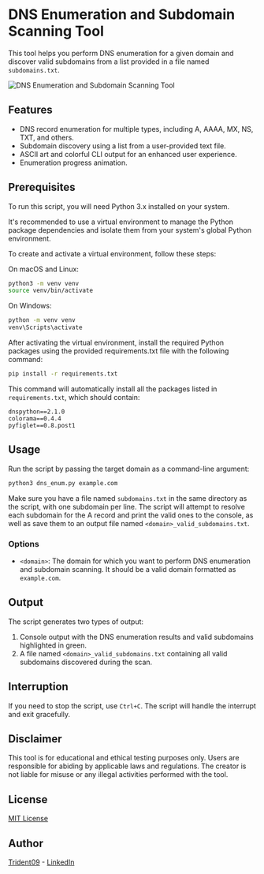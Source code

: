 # DNS Enumeration and Subdomain Scanning Tool

This tool helps you perform DNS enumeration for a given domain and discover valid subdomains from a list provided in a file named `subdomains.txt`.

![DNS Enumeration and Subdomain Scanning Tool](https://i.imgur.com/FmSAfeS.png)

## Features

- DNS record enumeration for multiple types, including A, AAAA, MX, NS, TXT, and others.
- Subdomain discovery using a list from a user-provided text file.
- ASCII art and colorful CLI output for an enhanced user experience.
- Enumeration progress animation.

## Prerequisites

To run this script, you will need Python 3.x installed on your system.

It's recommended to use a virtual environment to manage the Python package dependencies and isolate them from your system's global Python environment.

To create and activate a virtual environment, follow these steps:

On macOS and Linux:
```bash
python3 -m venv venv
source venv/bin/activate
```

On Windows:
```bash
python -m venv venv
venv\Scripts\activate
```

After activating the virtual environment, install the required Python packages using the provided requirements.txt file with the following command:

```bash
pip install -r requirements.txt
```

This command will automatically install all the packages listed in `requirements.txt`, which should contain:

```
dnspython==2.1.0
colorama==0.4.4
pyfiglet==0.8.post1
```

## Usage

Run the script by passing the target domain as a command-line argument:

```bash
python3 dns_enum.py example.com
```

Make sure you have a file named `subdomains.txt` in the same directory as the script, with one subdomain per line. The script will attempt to resolve each subdomain for the A record and print the valid ones to the console, as well as save them to an output file named `<domain>_valid_subdomains.txt`.

### Options

- `<domain>`: The domain for which you want to perform DNS enumeration and subdomain scanning. It should be a valid domain formatted as `example.com`.

## Output

The script generates two types of output:

1. Console output with the DNS enumeration results and valid subdomains highlighted in green.
2. A file named `<domain>_valid_subdomains.txt` containing all valid subdomains discovered during the scan.

## Interruption

If you need to stop the script, use `Ctrl+C`. The script will handle the interrupt and exit gracefully.

## Disclaimer

This tool is for educational and ethical testing purposes only. Users are responsible for abiding by applicable laws and regulations. The creator is not liable for misuse or any illegal activities performed with the tool.

## License

[MIT License](LICENSE.md)

## Author

[Trident09](https://github.com/Trident09) - [LinkedIn](https://linkedin.com/in/codetrident)